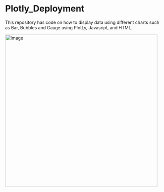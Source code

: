 # Plotly_Deployment

This repository has code on how to display data using different charts such as Bar, Bubbles and Gauge using PlotLy, Javasript, and HTML.

<img width="491" alt="image" src="https://user-images.githubusercontent.com/20058842/185812153-45b109df-8db0-4f78-a9ff-ddcd0680c178.png">
